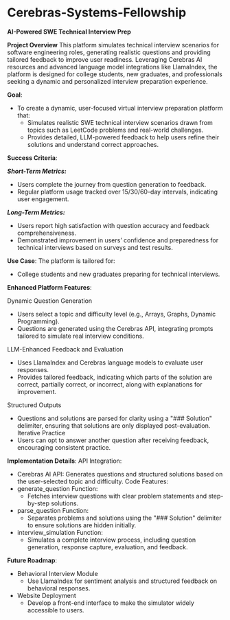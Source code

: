 # Cerebras-Systems-Fellowship

**AI-Powered SWE Technical Interview Prep**

**Project Overview**
This platform simulates technical interview scenarios for software engineering roles, generating realistic questions and providing tailored feedback to improve user readiness. Leveraging Cerebras AI resources and advanced language model integrations like LlamaIndex, the platform is designed for college students, new graduates, and professionals seeking a dynamic and personalized interview preparation experience.


**Goal**:
- To create a dynamic, user-focused virtual interview preparation platform that:
    - Simulates realistic SWE technical interview scenarios drawn from topics such as LeetCode problems and real-world challenges.
    - Provides detailed, LLM-powered feedback to help users refine their solutions and understand correct approaches.


**Success Criteria**:

**_Short-Term Metrics:_**
- Users complete the journey from question generation to feedback.
- Regular platform usage tracked over 15/30/60-day intervals, indicating user engagement.
  
**_Long-Term Metrics:_**
- Users report high satisfaction with question accuracy and feedback comprehensiveness.
- Demonstrated improvement in users’ confidence and preparedness for technical interviews based on surveys and test results.

**Use Case**:
The platform is tailored for:
- College students and new graduates preparing for technical interviews.

**Enhanced Platform Features**:

Dynamic Question Generation
- Users select a topic and difficulty level (e.g., Arrays, Graphs, Dynamic Programming).
- Questions are generated using the Cerebras API, integrating prompts tailored to simulate real interview conditions.
  
LLM-Enhanced Feedback and Evaluation
- Uses LlamaIndex and Cerebras language models to evaluate user responses.
- Provides tailored feedback, indicating which parts of the solution are correct, partially correct, or incorrect, along with explanations for improvement.
  
Structured Outputs
- Questions and solutions are parsed for clarity using a "### Solution" delimiter, ensuring that solutions are only displayed post-evaluation.
Iterative Practice
- Users can opt to answer another question after receiving feedback, encouraging consistent practice.

**Implementation Details**:
API Integration:
- Cerebras AI API: Generates questions and structured solutions based on the user-selected topic and difficulty.
Code Features:
- generate_question Function:
   - Fetches interview questions with clear problem statements and step-by-step solutions.
- parse_question Function:
   - Separates problems and solutions using the "### Solution" delimiter to ensure solutions are hidden initially.
- interview_simulation Function:
   - Simulates a complete interview process, including question generation, response capture, evaluation, and feedback.

**Future Roadmap**:
- Behavioral Interview Module
   - Use LlamaIndex for sentiment analysis and structured feedback on behavioral responses.
- Website Deployment
   - Develop a front-end interface to make the simulator widely accessible to users.
 


